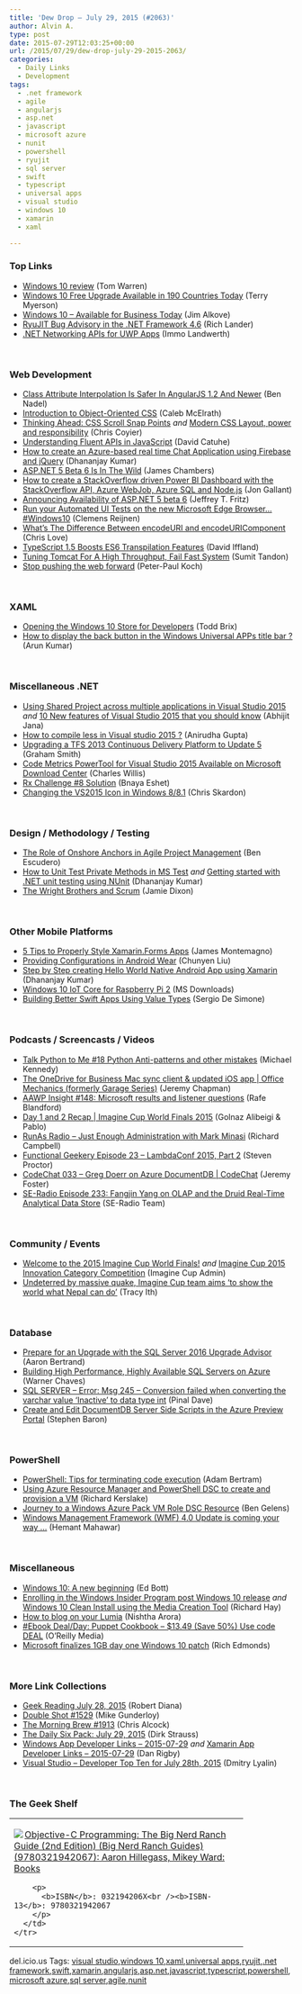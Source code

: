 ```yaml
---
title: 'Dew Drop – July 29, 2015 (#2063)'
author: Alvin A.
type: post
date: 2015-07-29T12:03:25+00:00
url: /2015/07/29/dew-drop-july-29-2015-2063/
categories:
  - Daily Links
  - Development
tags:
  - .net framework
  - agile
  - angularjs
  - asp.net
  - javascript
  - microsoft azure
  - nunit
  - powershell
  - ryujit
  - sql server
  - swift
  - typescript
  - universal apps
  - visual studio
  - windows 10
  - xamarin
  - xaml

---
```

### <a name="top"></a>Top Links

  * <a href="http://www.theverge.com/2015/7/28/9045331/microsoft-windows-10-review" target="_blank">Windows 10 review</a> (Tom Warren)
  * <a href="http://blogs.windows.com/bloggingwindows/2015/07/28/windows-10-free-upgrade-available-in-190-countries-today/" target="_blank">Windows 10 Free Upgrade Available in 190 Countries Today</a> (Terry Myerson)
  * <a href="http://blogs.windows.com/business/2015/07/28/windows-10-available-for-business-today/" target="_blank">Windows 10 – Available for Business Today</a> (Jim Alkove)
  * <a href="http://blogs.msdn.com/b/dotnet/archive/2015/07/28/ryujit-bug-advisory-in-the-net-framework-4-6.aspx" target="_blank">RyuJIT Bug Advisory in the .NET Framework 4.6</a> (Rich Lander)
  * <a href="http://blogs.msdn.com/b/dotnet/archive/2015/07/28/net-networking-apis-for-uwp-apps.aspx" target="_blank">.NET Networking APIs for UWP Apps</a> (Immo Landwerth)

&nbsp;

### <a name="web"></a>Web Development

  * <a href="http://www.bennadel.com/blog/2875-class-attribute-interpolation-is-safer-in-angularjs-1-2-and-newer.htm" target="_blank">Class Attribute Interpolation Is Safer In AngularJS 1.2 And Newer</a> (Ben Nadel)
  * <a href="http://magenic.com/Blog/Post/107/Introduction-to-Object-Oriented-CSS" target="_blank">Introduction to Object-Oriented CSS</a> (Caleb McElrath)
  * <a href="http://blog.teamtreehouse.com/css-scroll-snap-points" target="_blank">Thinking Ahead: CSS Scroll Snap Points</a> _and_ <a href="https://www.rachelandrew.co.uk/archives/2015/07/28/modern-css-layout-power-and-responsibility/" target="_blank">Modern CSS Layout, power and responsibility</a> (Chris Coyier)
  * <a href="http://code.tutsplus.com/tutorials/understanding-fluent-apis-in-javascript--cms-24429" target="_blank">Understanding Fluent APIs in JavaScript</a> (David Catuhe)
  * <a href="http://debugmode.net/2015/07/28/how-to-create-an-azure-based-real-time-chat-application-using-firebase-and-jquery/" target="_blank">How to create an Azure-based real time Chat Application using Firebase and jQuery</a> (Dhananjay Kumar)
  * <a href="http://jameschambers.com/2015/07/asp-net-5-beta-6-is-in-the-wild/" target="_blank">ASP.NET 5 Beta 6 Is In The Wild</a> (James Chambers)
  * <a href="http://feedproxy.google.com/~r/jongallant/~3/czQzL20Bqsc/powerbi-stackoverflow.html" target="_blank">How to create a StackOverflow driven Power BI Dashboard with the StackOverflow API, Azure WebJob, Azure SQL and Node.js</a> (Jon Gallant)
  * <a href="http://blogs.msdn.com/b/webdev/archive/2015/07/27/announcing-availability-of-asp-net-5-beta-6.aspx" target="_blank">Announcing Availability of ASP.NET 5 beta 6</a> (Jeffrey T. Fritz)
  * <a href="http://feedproxy.google.com/~r/clemensreijnen/qzrF/~3/p346dvmgXJM/post.aspx" target="_blank">Run your Automated UI Tests on the new Microsoft Edge Browser… #Windows10</a> (Clemens Reijnen)
  * <a href="http://www.love2dev.com/#!article/Whats-The-Difference-Between-encodeURI-and-encodeURIComponent" target="_blank">What&#8217;s The Difference Between encodeURI and encodeURIComponent</a> (Chris Love)
  * <a href="http://www.infoq.com/news/2015/07/typescript-1-5-ES6-transpilation?utm_campaign=infoq_content&utm_source=infoq&utm_medium=feed&utm_term=global" target="_blank">TypeScript 1.5 Boosts ES6 Transpilation Features</a> (David Iffland)
  * <a href="http://techblog.netflix.com/2015/07/tuning-tomcat-for-high-throughput-fail.html" target="_blank">Tuning Tomcat For A High Throughput, Fail Fast System</a> (Sumit Tandon)
  * <a href="http://www.quirksmode.org/blog/archives/2015/07/stop_pushing_th.html" target="_blank">Stop pushing the web forward</a> (Peter-Paul Koch)

&nbsp;

### <a name="silverlight"></a>XAML

  * <a href="http://blogs.windows.com/buildingapps/2015/07/28/opening-the-windows-10-store-for-developers/" target="_blank">Opening the Windows 10 Store for Developers</a> (Todd Brix)
  * <a href="http://dailydotnettips.com/2015/07/29/how-to-display-the-back-button-in-the-windows-universal-apps-title-bar/" target="_blank">How to display the back button in the Windows Universal APPs title bar ?</a> (Arun Kumar)

&nbsp;

### <a name="dotnet"></a>Miscellaneous .NET

  * <a href="http://dailydotnettips.com/2015/07/28/using-shared-project-across-multiple-applications-in-visual-studio-2015/" target="_blank">Using Shared Project across multiple applications in Visual Studio 2015</a> _and_ <a href="http://abhijitjana.net/2015/07/29/10-new-features-of-visual-studio-2015-that-you-should-know/" target="_blank">10 New features of Visual Studio 2015 that you should know</a> (Abhijit Jana)
  * <a href="http://feedproxy.google.com/~r/geekswithblogs/~3/Pen0hs8n2f8/how-to-compile-less-in-visual-studio-2015.aspx" target="_blank">How to compile less in Visual studio 2015 ?</a> (Anirudha Gupta)
  * <a href="http://pleasereleaseme.net/upgrading-a-tfs-2013-continuous-delivery-platform-to-update-5/" target="_blank">Upgrading a TFS 2013 Continuous Delivery Platform to Update 5</a> (Graham Smith)
  * <a href="http://blogs.msdn.com/b/visualstudioalm/archive/2015/07/23/code-metrics-powertool-for-visual-studio-2015-available-on-microsoft-download-center.aspx" target="_blank">Code Metrics PowerTool for Visual Studio 2015 Available on Microsoft Download Center</a> (Charles Willis)
  * <a href="http://blogs.microsoft.co.il/bnaya/2015/07/29/rx-challenge-8-solution/" target="_blank">Rx Challenge #8 Solution</a> (Bnaya Eshet)
  * <a href="http://feedproxy.google.com/~r/geekswithblogs/~3/m-EQ3X3IieM/changing-the-vs2015-icon-in-windows-88.1.aspx" target="_blank">Changing the VS2015 Icon in Windows 8/8.1</a> (Chris Skardon)

&nbsp;

### <a name="design"></a>Design / Methodology / Testing

  * <a href="http://www.thoughtworks.com/insights/blog/the-role-of-onshore-anchors-in-agile-project-management" target="_blank">The Role of Onshore Anchors in Agile Project Management</a> (Ben Escudero)
  * <a href="http://debugmode.net/2015/07/28/how-to-unit-test-private-methods-in-ms-test/" target="_blank">How to Unit Test Private Methods in MS Test</a> _and_ <a href="http://debugmode.net/2015/07/28/getting-started-with-net-unit-testing-using-nunit/" target="_blank">Getting started with .NET unit testing using NUnit</a> (Dhananjay Kumar)
  * <a href="https://jamessdixon.wordpress.com/2015/07/28/the-wright-brothers-and-scrum-2/" target="_blank">The Wright Brothers and Scrum</a> (Jamie Dixon)

&nbsp;

### <a name="mobile"></a>Other Mobile Platforms

  * <a href="http://motzcod.es/post/125302147562" target="_blank">5 Tips to Properly Style Xamarin.Forms Apps</a> (James Montemagno)
  * <a href="http://www.developer.com/ws/android/providing-configurations-in-android-wear.html" target="_blank">Providing Configurations in Android Wear</a> (Chunyen Liu)
  * <a href="http://debugmode.net/2015/07/28/step-by-step-creating-hello-world-native-android-app-using-xamarin/" target="_blank">Step by Step creating Hello World Native Android App using Xamarin</a> (Dhananjay Kumar)
  * <a href="http://www.microsoft.com/en-us/download/details.aspx?id=48232&ampWT.mc_id=rss_alldownloads_all" target="_blank">Windows 10 IoT Core for Raspberry Pi 2</a> (MS Downloads)
  * <a href="http://www.infoq.com/news/2015/07/swift-value-types-wwdc2015?utm_campaign=infoq_content&utm_source=infoq&utm_medium=feed&utm_term=global" target="_blank">Building Better Swift Apps Using Value Types</a> (Sergio De Simone)

&nbsp;

### <a name="podcasts"></a>Podcasts / Screencasts / Videos

  * <a href="http://www.talkpythontome.com/episodes/show/18" target="_blank">Talk Python to Me #18 Python Anti-patterns and other mistakes</a> (Michael Kennedy)
  * <a href="https://channel9.msdn.com/Shows/The-Garage-Series-for-Office-365/The-OneDrive-for-Business-Mac-sync-client--updated-iOS-app" target="_blank">The OneDrive for Business Mac sync client & updated iOS app | Office Mechanics (formerly Garage Series)</a> (Jeremy Chapman)
  * <a href="http://allaboutwindowsphone.com/media/item/20848_AAWP_Insight_148_Microsoft_res.php" target="_blank">AAWP Insight #148: Microsoft results and listener questions</a> (Rafe Blandford)
  * <a href="https://channel9.msdn.com/Events/Imagine-Cup/World-Finals-2015/Day-1-and-2-Recap" target="_blank">Day 1 and 2 Recap | Imagine Cup World Finals 2015</a> (Golnaz Alibeigi & Pablo)
  * <a href="http://feedproxy.google.com/~r/RunaAsRadioWma/~3/NuRt0GSXADw/default.aspx" target="_blank">RunAs Radio &#8211; Just Enough Administration with Mark Minasi</a> (Richard Campbell)
  * <a href="http://www.functionalgeekery.com/episode-23-lambdaconf-2015-part-2/" target="_blank">Functional Geekery Episode 23 – LambdaConf 2015, Part 2</a> (Steven Proctor)
  * <a href="https://channel9.msdn.com/Shows/codechat/033" target="_blank">CodeChat 033 &#8211; Greg Doerr on Azure DocumentDB | CodeChat</a> (Jeremy Foster)
  * <a href="http://feedproxy.google.com/~r/se-radio/~3/QbICQJQoBpE/" target="_blank">SE-Radio Episode 233: Fangjin Yang on OLAP and the Druid Real-Time Analytical Data Store</a> (SE-Radio Team)

&nbsp;

### <a name="events"></a>Community / Events

  * <a href="http://blogs.msdn.com/b/microsoft_student_developer_blog/archive/2015/07/27/welcome-to-the-2015-imagine-cup-world-finals.aspx" target="_blank">Welcome to the 2015 Imagine Cup World Finals!</a> _and_ <a href="http://www.imaginecup.com/Blog/Details/" target="_blank">Imagine Cup 2015 Innovation Category Competition</a> (Imagine Cup Admin)
  * <a href="http://blogs.microsoft.com/firehose/2015/07/28/undeterred-by-massive-quake-imagine-cup-team-aims-to-show-the-world-what-nepal-can-do/" target="_blank">Undeterred by massive quake, Imagine Cup team aims ‘to show the world what Nepal can do’</a> (Tracy Ith)

&nbsp;

### <a name="sql"></a>Database

  * <a href="http://feedproxy.google.com/~r/MSSQLTips-LatestSqlServerTips/~3/XwxqIHiDkCU/tip.asp" target="_blank">Prepare for an Upgrade with the SQL Server 2016 Upgrade Advisor</a> (Aaron Bertrand)
  * <a href="http://blogs.msdn.com/b/mvpawardprogram/archive/2015/07/29/building-high-performance-highly-available-sql-servers-on-azure.aspx" target="_blank">Building High Performance, Highly Available SQL Servers on Azure</a> (Warner Chaves)
  * <a href="http://blog.sqlauthority.com/2015/07/29/sql-server-error-msg-245-conversion-failed-when-converting-the-varchar-value-inactive-to-data-type-int/" target="_blank">SQL SERVER – Error: Msg 245 – Conversion failed when converting the varchar value ‘Inactive’ to data type int</a> (Pinal Dave)
  * <a href="http://azure.microsoft.com/blog/2015/07/28/create-and-edit-documentdb-server-side-scripts-in-the-azure-preview-portal/" target="_blank">Create and Edit DocumentDB Server Side Scripts in the Azure Preview Portal</a> (Stephen Baron)

&nbsp;

### <a name="ps"></a>PowerShell

  * <a href="http://blog.pluralsight.com/powershell-terminating-code-execution" target="_blank">PowerShell: Tips for terminating code execution</a> (Adam Bertram)
  * <a href="https://blogs.endjin.com/2015/07/using-azure-resource-manager-and-powershell-dsc-to-create-and-provision-a-vm/" target="_blank">Using Azure Resource Manager and PowerShell DSC to create and provision a VM</a> (Richard Kerslake)
  * <a href="http://www.powershellmagazine.com/2015/07/28/journey-to-a-windows-azure-pack-vm-role-dsc-resource/" target="_blank">Journey to a Windows Azure Pack VM Role DSC Resource</a> (Ben Gelens)
  * <a href="http://blogs.msdn.com/b/powershell/archive/2015/07/28/windows-management-framework-wmf-4-0-update-is-coming-your-way.aspx" target="_blank">Windows Management Framework (WMF) 4.0 Update is coming your way …</a> (Hemant Mahawar)

&nbsp;

### <a name="misc"></a>Miscellaneous

  * <a href="http://feedproxy.google.com/~r/zdnet/Bott/~3/urGRbzOvbjU/story01.htm" target="_blank">Windows 10: A new beginning</a> (Ed Bott)
  * <a href="http://winsupersite.com/windows-10/enrolling-windows-insider-program-post-windows-10-release" target="_blank">Enrolling in the Windows Insider Program post Windows 10 release</a> _and_ <a href="http://winsupersite.com/windows-10/windows-10-clean-install-using-media-creation-tool" target="_blank">Windows 10 Clean Install using the Media Creation Tool</a> (Richard Hay)
  * <a href="http://feedproxy.google.com/~r/Conversations-Posts/~3/ZYz77ckh8l0/" target="_blank">How to blog on your Lumia</a> (Nishtha Arora)
  * <a href="http://feedproxy.google.com/~r/oreilly/news/~3/IWihxXt_CEU/9781784394882.do" target="_blank">#Ebook Deal/Day: Puppet Cookbook &#8211; $13.49 (Save 50%) Use code DEAL</a> (O&#8217;Reilly Media)
  * <a href="http://feedproxy.google.com/~r/wmexperts/~3/_DQxIS4GL6g/story01.htm" target="_blank">Microsoft finalizes 1GB day one Windows 10 patch</a> (Rich Edmonds)

&nbsp;

### <a name="links"></a>More Link Collections

  * <a href="http://feeds.regulargeek.com/~r/RegularGeek/~3/GW8n1CNPGak/" target="_blank">Geek Reading July 28, 2015</a> (Robert Diana)
  * <a href="http://afreshcup.com/home/2015/7/29/double-shot-1529.html" target="_blank">Double Shot #1529</a> (Mike Gunderloy)
  * <a href="http://feedproxy.google.com/~r/ReflectivePerspective/~3/xZ8qXSTVSEE/" target="_blank">The Morning Brew #1913</a> (Chris Alcock)
  * <a href="http://www.dirkstrauss.com/the-daily-six-pack/official-windows-10-launch-site" target="_blank">The Daily Six Pack: July 29, 2015</a> (Dirk Strauss)
  * <a href="http://windowsappdev.com/2015/07/windows-app-developer-links-2015-07-29/" target="_blank">Windows App Developer Links &#8211; 2015-07-29</a> _and_ <a href="http://allaboutxamarin.com/2015/07/xamarin-app-developer-links-2015-07-29/" target="_blank">Xamarin App Developer Links &#8211; 2015-07-29</a> (Dan Rigby)
  * <a href="http://www.lyalin.com/2015/07/28/visual-studio-developer-top-ten-for-july-28th-2015/" target="_blank">Visual Studio – Developer Top Ten for July 28th, 2015</a> (Dmitry Lyalin)

&nbsp;

### <a name="shelf"></a>The Geek Shelf

<div id="scid:7dc1bd33-94bd-46fd-a20b-0131235bcd47:9ea56f8d-5956-4e69-a13e-74ff0062847a" class="wlWriterEditableSmartContent" style="float: none; padding-bottom: 0px; padding-top: 0px; padding-left: 0px; margin: 0px; display: inline; padding-right: 0px">
  <table cellspacing="0" cellpadding="2" width="400" border="0" unselectable="on">
    <tr>
      <td valign="top" width="400">
        <p>
          <a title="Objective-C Programming: The Big Nerd Ranch Guide (2nd Edition) (Big Nerd Ranch Guides) (9780321942067): Aaron Hillegass, Mikey Ward: Books" href="http://www.amazon.com/exec/obidos/ASIN/032194206X/amavin-20"><img data-recalc-dims="1" decoding="async" src="https://i0.wp.com/images.amazon.com/images/P/032194206X.01.MZZZZZZZ.jpg?w=660" border="0" align="left" style="float:left" />Objective-C Programming: The Big Nerd Ranch Guide (2nd Edition) (Big Nerd Ranch Guides) (9780321942067): Aaron Hillegass, Mikey Ward: Books</a>
        </p>
        
        <p>
          <b>ISBN</b>: 032194206X<br /><b>ISBN-13</b>: 9780321942067
        </p>
      </td>
    </tr>
  </table>
</div>

<div id="scid:0767317B-992E-4b12-91E0-4F059A8CECA8:8b6797ad-4c4d-45e4-8959-c4238721bfae" class="wlWriterEditableSmartContent" style="float: none; padding-bottom: 0px; padding-top: 0px; padding-left: 0px; margin: 0px; display: inline; padding-right: 0px">
  del.icio.us Tags: <a href="http://del.icio.us/popular/visual+studio" rel="tag">visual studio</a>,<a href="http://del.icio.us/popular/windows+10" rel="tag">windows 10</a>,<a href="http://del.icio.us/popular/xaml" rel="tag">xaml</a>,<a href="http://del.icio.us/popular/universal+apps" rel="tag">universal apps</a>,<a href="http://del.icio.us/popular/ryujit" rel="tag">ryujit</a>,<a href="http://del.icio.us/popular/.net+framework" rel="tag">.net framework</a>,<a href="http://del.icio.us/popular/swift" rel="tag">swift</a>,<a href="http://del.icio.us/popular/xamarin" rel="tag">xamarin</a>,<a href="http://del.icio.us/popular/angularjs" rel="tag">angularjs</a>,<a href="http://del.icio.us/popular/asp.net" rel="tag">asp.net</a>,<a href="http://del.icio.us/popular/javascript" rel="tag">javascript</a>,<a href="http://del.icio.us/popular/typescript" rel="tag">typescript</a>,<a href="http://del.icio.us/popular/powershell" rel="tag">powershell</a>,<a href="http://del.icio.us/popular/microsoft+azure" rel="tag">microsoft azure</a>,<a href="http://del.icio.us/popular/sql+server" rel="tag">sql server</a>,<a href="http://del.icio.us/popular/agile" rel="tag">agile</a>,<a href="http://del.icio.us/popular/nunit" rel="tag">nunit</a>
</div>